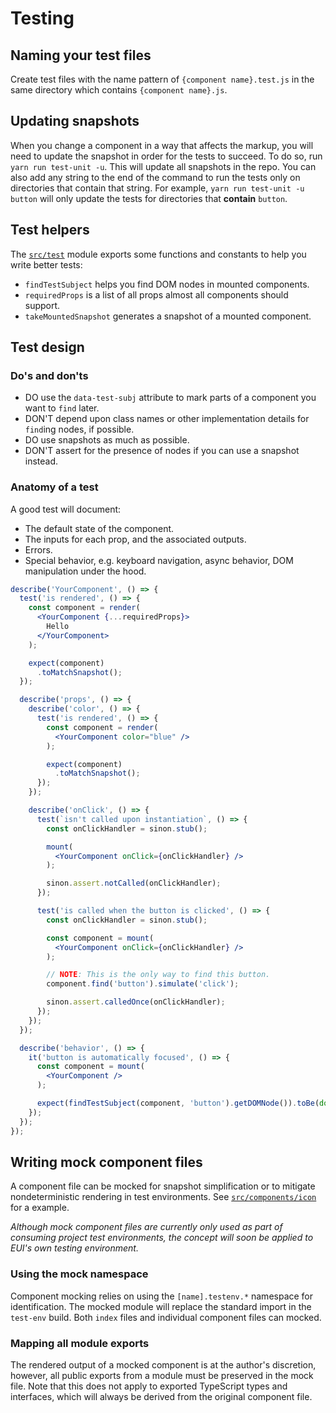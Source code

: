 # Testing

## Naming your test files

Create test files with the name pattern of `{component name}.test.js` in the same directory which
contains `{component name}.js`.

## Updating snapshots

When you change a component in a way that affects the markup, you will need to update the snapshot in order for the tests to succeed. To do so, run `yarn run test-unit -u`. This will update all snapshots in the repo. You can also add any string to the end of the command to run the tests only on directories that contain that string. For example, `yarn run test-unit -u button` will only update the tests for directories that **contain** `button`.

## Test helpers

The [`src/test`](../src/test) module exports some functions and constants to help you write better tests:

* `findTestSubject` helps you find DOM nodes in mounted components.
* `requiredProps` is a list of all props almost all components should support.
* `takeMountedSnapshot` generates a snapshot of a mounted component.

## Test design

### Do's and don'ts

* DO use the `data-test-subj` attribute to mark parts of a component you want to `find` later.
* DON'T depend upon class names or other implementation details for `find`ing nodes, if possible.
* DO use snapshots as much as possible.
* DON'T assert for the presence of nodes if you can use a snapshot instead.

### Anatomy of a test

A good test will document:

* The default state of the component.
* The inputs for each prop, and the associated outputs.
* Errors.
* Special behavior, e.g. keyboard navigation, async behavior, DOM manipulation under the hood.

```jsx
describe('YourComponent', () => {
  test('is rendered', () => {
    const component = render(
      <YourComponent {...requiredProps}>
        Hello
      </YourComponent>
    );

    expect(component)
      .toMatchSnapshot();
  });

  describe('props', () => {
    describe('color', () => {
      test('is rendered', () => {
        const component = render(
          <YourComponent color="blue" />
        );

        expect(component)
          .toMatchSnapshot();
      });
    });

    describe('onClick', () => {
      test(`isn't called upon instantiation`, () => {
        const onClickHandler = sinon.stub();

        mount(
          <YourComponent onClick={onClickHandler} />
        );

        sinon.assert.notCalled(onClickHandler);
      });

      test('is called when the button is clicked', () => {
        const onClickHandler = sinon.stub();

        const component = mount(
          <YourComponent onClick={onClickHandler} />
        );

        // NOTE: This is the only way to find this button.
        component.find('button').simulate('click');

        sinon.assert.calledOnce(onClickHandler);
      });
    });
  });

  describe('behavior', () => {
    it('button is automatically focused', () => {
      const component = mount(
        <YourComponent />
      );

      expect(findTestSubject(component, 'button').getDOMNode()).toBe(document.activeElement);
    });
  });
});

```

## Writing mock component files

A component file can be mocked for snapshot simplification or to mitigate nondeterministic rendering in test environments. See [`src/components/icon`](../src/components/icon) for a example.

_Although mock component files are currently only used as part of consuming project test environments, the concept will soon be applied to EUI's own testing environment._

### Using the mock namespace

Component mocking relies on using the `[name].testenv.*` namespace for identification. The mocked module will replace the standard import in the `test-env` build. Both `index` files and individual component files can mocked.

### Mapping all module exports

The rendered output of a mocked component is at the author's discretion, however, all public exports from a module must be preserved in the mock file. Note that this does not apply to exported TypeScript types and interfaces, which will always be derived from the original component file.
